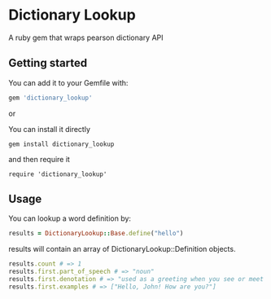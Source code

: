 # Dictionary Lookup

A ruby gem that wraps pearson dictionary API

## Getting started

You can add it to your Gemfile with:

```ruby
gem 'dictionary_lookup'
```
or

You can install it directly

    gem install dictionary_lookup

and then require it

    require 'dictionary_lookup'

## Usage

You can lookup a word definition by:

```ruby
results = DictionaryLookup::Base.define("hello")
```

results will contain an array of DictionaryLookup::Definition objects.
```ruby
results.count # => 1
results.first.part_of_speech # => "noun"
results.first.denotation # => "used as a greeting when you see or meet someone"
results.first.examples # => ["Hello, John! How are you?"]
```
